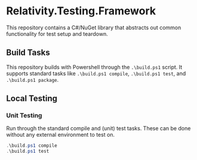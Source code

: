 # Relativity.Testing.Framework

This repository contains a C#/NuGet library that abstracts out common functionality for test setup and teardown.

## Build Tasks

This repository builds with Powershell through the `.\build.ps1` script.
It supports standard tasks like `.\build.ps1 compile`, `.\build.ps1 test`, and `.\build.ps1 package`.

## Local Testing

### Unit Testing

Run through the standard compile and (unit) test tasks. These can be done without any external environment to test on.

```PowerShell
.\build.ps1 compile
.\build.ps1 test
```
